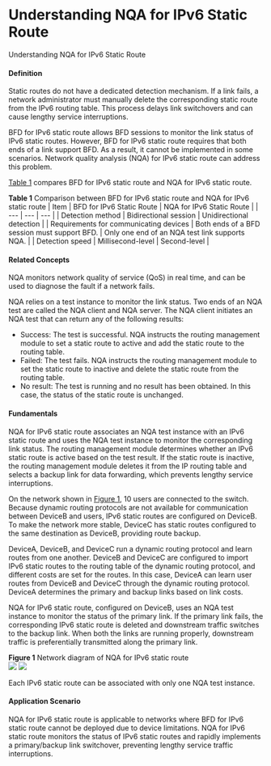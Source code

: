 Understanding NQA for IPv6 Static Route
=======================================

Understanding NQA for IPv6 Static Route

#### Definition

Static routes do not have a dedicated detection mechanism. If a link fails, a network administrator must manually delete the corresponding static route from the IPv6 routing table. This process delays link switchovers and can cause lengthy service interruptions.

BFD for IPv6 static route allows BFD sessions to monitor the link status of IPv6 static routes. However, BFD for IPv6 static route requires that both ends of a link support BFD. As a result, it cannot be implemented in some scenarios. Network quality analysis (NQA) for IPv6 static route can address this problem.

[Table 1](#EN-US_CONCEPT_0000001130623678__table_01) compares BFD for IPv6 static route and NQA for IPv6 static route.

**Table 1** Comparison between BFD for IPv6 static route and NQA for IPv6 static route
| Item | BFD for IPv6 Static Route | NQA for IPv6 Static Route |
| --- | --- | --- |
| Detection method | Bidirectional session | Unidirectional detection |
| Requirements for communicating devices | Both ends of a BFD session must support BFD. | Only one end of an NQA test link supports NQA. |
| Detection speed | Millisecond-level | Second-level |



#### Related Concepts

NQA monitors network quality of service (QoS) in real time, and can be used to diagnose the fault if a network fails.

NQA relies on a test instance to monitor the link status. Two ends of an NQA test are called the NQA client and NQA server. The NQA client initiates an NQA test that can return any of the following results:

* Success: The test is successful. NQA instructs the routing management module to set a static route to active and add the static route to the routing table.
* Failed: The test fails. NQA instructs the routing management module to set the static route to inactive and delete the static route from the routing table.
* No result: The test is running and no result has been obtained. In this case, the status of the static route is unchanged.


#### Fundamentals

NQA for IPv6 static route associates an NQA test instance with an IPv6 static route and uses the NQA test instance to monitor the corresponding link status. The routing management module determines whether an IPv6 static route is active based on the test result. If the static route is inactive, the routing management module deletes it from the IP routing table and selects a backup link for data forwarding, which prevents lengthy service interruptions.

On the network shown in [Figure 1](#EN-US_CONCEPT_0000001130623678__fig178699441714), 10 users are connected to the switch. Because dynamic routing protocols are not available for communication between DeviceB and users, IPv6 static routes are configured on DeviceB. To make the network more stable, DeviceC has static routes configured to the same destination as DeviceB, providing route backup.

DeviceA, DeviceB, and DeviceC run a dynamic routing protocol and learn routes from one another. DeviceB and DeviceC are configured to import IPv6 static routes to the routing table of the dynamic routing protocol, and different costs are set for the routes. In this case, DeviceA can learn user routes from DeviceB and DeviceC through the dynamic routing protocol. DeviceA determines the primary and backup links based on link costs.

NQA for IPv6 static route, configured on DeviceB, uses an NQA test instance to monitor the status of the primary link. If the primary link fails, the corresponding IPv6 static route is deleted and downstream traffic switches to the backup link. When both the links are running properly, downstream traffic is preferentially transmitted along the primary link.

**Figure 1** Network diagram of NQA for IPv6 static route  
![](figure/en-us_image_0000001130783478.png)
![](public_sys-resources/note_3.0-en-us.png) 

Each IPv6 static route can be associated with only one NQA test instance.




#### Application Scenario

NQA for IPv6 static route is applicable to networks where BFD for IPv6 static route cannot be deployed due to device limitations. NQA for IPv6 static route monitors the status of IPv6 static routes and rapidly implements a primary/backup link switchover, preventing lengthy service traffic interruptions.